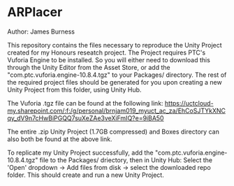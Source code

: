 # ARPlacer

Author: James Burness

This repository contains the files necessary to reproduce the Unity Project created for my Honours reseatch project.
The Project requires PTC's Vuforia Engine to be installed. So you will either need to download this through the Unity Editor from the Asset Store, or add the "com.ptc.vuforia.engine-10.8.4.tgz" to your Packages/ directory. The rest of the required project files should be generated for you upon creating a new Unity Project from this folder, using Unity Hub.

The Vuforia .tgz file can be found at the following link:
https://uctcloud-my.sharepoint.com/:f:/g/personal/brnjam019_myuct_ac_za/EhCoSJTYkXNCqy_dV9n7cHwBiPGQQ7suXeZAe3veXiFmIQ?e=9iBA50

The entire .zip Unity Project (1.7GB compressed) and Boxes directory can also both be found at the above link.

To replicate my Unity Project successfully, add the "com.ptc.vuforia.engine-10.8.4.tgz" file to the Packages/ driectory, then in Unity Hub:
Select the 'Open' dropdown -> Add files from disk -> select the downloaded repo folder. This should create and run a new Unity Project.
